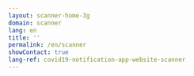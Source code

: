 ```yaml
---
layout: scanner-home-3g
domain: scanner
lang: en
title: ''
permalink: /en/scanner
showContact: true
lang-ref: covid19-notification-app-website-scanner
---
```

